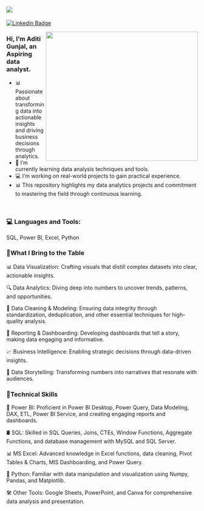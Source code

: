 <h1>
    <img src="https://readme-typing-svg.herokuapp.com/?font=Righteous&size=35&width=500&height=80&duration=5000&lines=नमस्ते+(Namaste)+🙏🏽;+I'm+Aditi+Gunjal+👋🏽;Nice+to+meet+you!+🤝🏽" />
</h1>

[![Linkedin Badge](https://img.shields.io/badge/-Aditi_Gunjal-blue?style=flat-square&logo=Linkedin&logoColor=white&link=https://www.linkedin.com/in/aditigunjal)](https://www.linkedin.com/in/aditigunjal) 


<img align="right" src="https://github.com/Pravesh-Agarwal/Pravesh-Agarwal/blob/main/assets/data-science-giphy.gif" width="400" height="340">

<h3>Hi, I’m Aditi Gunjal, an Aspiring data analyst. </h3>

- 📊 Passionate about transforming data into actionable insights and driving business decisions through analytics.
- 🌱 I’m currently learning data analysis techniques and tools.
- 💻 I’m working on real-world projects to gain practical experience.
- 📊 This repository highlights my data analytics projects and commitment to mastering the field through continuous learning.

<br>
<h3> 💻 Languages and Tools: </h3>

SQL, Power BI, Excel, Python
  

<h3>🌟What I Bring to the Table </h3>

📊 Data Visualization: Crafting visuals that distill complex datasets into clear, actionable insights.

🔍 Data Analytics: Diving deep into numbers to uncover trends, patterns, and opportunities.

🧼 Data Cleaning & Modeling: Ensuring data integrity through standardization, deduplication, and other essential techniques for high-quality analysis.

📝 Reporting & Dashboarding: Developing dashboards that tell a story, making data engaging and informative.

📈 Business Intelligence: Enabling strategic decisions through data-driven insights.

📖 Data Storytelling: Transforming numbers into narratives that resonate with audiences.


<h3>📍Technical Skills</h3>

📐 Power BI: Proficient in Power BI Desktop, Power Query, Data Modeling, DAX, ETL, Power BI Service, and creating engaging reports and dashboards.

🛢️ SQL: Skilled in SQL Queries, Joins, CTEs, Window Functions, Aggregate Functions, and database management with MySQL and SQL Server.

📊 MS Excel: Advanced knowledge in Excel functions, data cleaning, Pivot Tables & Charts, MIS Dashboarding, and Power Query.

🐍 Python: Familiar with data manipulation and visualization using Numpy, Pandas, and Matplotlib.

🛠️ Other Tools: Google Sheets, PowerPoint, and Canva for comprehensive data analysis and presentation.
